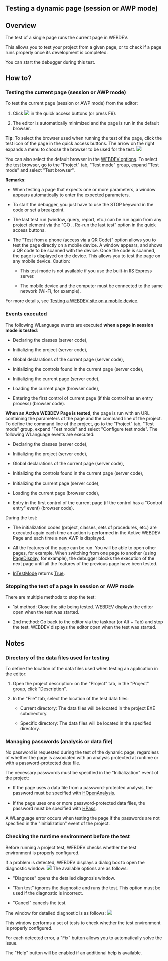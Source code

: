 


## Testing a dynamic page (session or AWP mode)
			



<a name="NOTE1"></a>
<a name="NOTE1_1"></a>


## Overview
<a name="overview_ELTTEXTE000230"></a>
The test of a single page runs the current page in WEBDEV.

This allows you to test your project from a given page, or to check if a page runs properly once its development is completed.

You can start the debugger during this test.

<a name="NOTE2"></a>
<a name="NOTE2_1"></a>


## How to?
<a name="how_ELTTEXTE000254"></a>


### Testing the current page (session or AWP mode)
<a name="testing_the_current_page_session_awp_mode_ELTPARAGRAPHE000022"></a>

To test the current page (session or AWP mode) from the editor: 

1. Click ![](https://doc.pcsoft.fr/en-US/images/image.awp?langid=3&name=ico_Go_Page_bl.gif)
 in the quick access buttons (or press F9).

2. The editor is automatically minimized and the page is run in the default browser.




**Tip**: To select the browser used when running the test of the page, click the test icon of the page in the quick access buttons. The arrow on the right expands a menu to choose the browser to be used for the test.
![](https://doc.pcsoft.fr/en-US/images/image.awp?langid=3&name=GO_PAGE_WB_deroule.gif)


You can also select the default browser in the [WEBDEV options](../Editeurs/2036001.md). 
To select the test browser, go to the "Project" tab, "Test mode" group, expand "Test mode" and select "Test browser".

**Remarks**:

- When testing a page that expects one or more parameters, a window appears automatically to enter the expected parameters.

- To start the debugger, you just have to use the STOP keyword in the code or set a breakpoint.

- The last test run (window, query, report, etc.) can be run again from any project element via the "GO .. Re-run the last test" option in the quick access buttons. 

- The "Test from a phone (access via a QR Code)" option allows you to test the page directly on a mobile device. A window appears, and shows a QR code to be scanned with the device. Once the code is scanned, the page is displayed on the device. This allows you to test the page on any mobile device. 
	Caution: 

	- This test mode is not available if you use the built-in IIS Express server. 

	- The mobile device and the computer must be connected to the same network (Wi-Fi, for example). 


For more details, see [Testing a WEBDEV site on a mobile device](../Editeurs/2019035.md). 



<a name="NOTE2_2"></a>


### Events executed
<a name="events_executed_ELTPARAGRAPHE000076"></a>

The following WLanguage events are executed **when a page in session mode is tested**:

- Declaring the classes (server code), 

- Initializing the project (server code), 

- Global declarations of the current page (server code), 

- Initializing the controls found in the current page (server code), 

- Initializing the current page (server code), 

- Loading the current page (browser code), 

- Entering the first control of current page (if this control has an entry process) (browser code).




**When an Active WEBDEV Page is tested**, the page is run with an URL containing the parameters of the page and the command line of the project. To define the command line of the project, go to the "Project" tab, "Test mode" group, expand "Test mode" and select "Configure test mode". The following WLanguage events are executed:

- Declaring the classes (server code), 

- Initializing the project (server code), 

- Global declarations of the current page (server code), 

- Initializing the controls found in the current page (server code), 

- Initializing the current page (server code), 

- Loading the current page (browser code), 

- Entry in the first control of the current page (if the control has a "Control entry" event) (browser code).




During the test:

- The initialization codes (project, classes, sets of procedures, etc.) are executed again each time an action is performed in the Active WEBDEV Page and each time a new AWP is displayed.

- All the features of the page can be run. You will be able to open other pages, for example. When switching from one page to another (using [PageDisplay](../WDLang2/3058008.md), for example), the debugger blocks the execution of the next page until all the features of the previous page have been tested.

- [InTestMode](../WDLang1/3013011.md) returns <u><u><u><u>True</u></u></u></u>.



<a name="NOTE2_3"></a>


### Stopping the test of a page in session or AWP mode
<a name="stopping_the_test_page_session_awp_mode_ELTPARAGRAPHE000128"></a>

There are multiple methods to stop the test:

- 1st method: Close the site being tested. WEBDEV displays the editor open when the test was started.

- 2nd method: Go back to the editor via the taskbar (or Alt + Tab) and stop the test. WEBDEV displays the editor open when the test was started.




<a name="NOTE3"></a>
<a name="NOTE3_1"></a>


## Notes
<a name="notes_ELTTEXTE000290"></a>


### Directory of the data files used for testing
<a name="directory_the_data_files_used_for_testing_ELTPARAGRAPHE000140"></a>

To define the location of the data files used when testing an application in the editor:

1. Open the project description: on the "Project" tab, in the "Project" group, click "Description".

2. In the "File" tab, select the location of the test data files:

	- Current directory: The data files will be located in the project EXE subdirectory.

	- Specific directory: The data files will be located in the specified directory.






<a name="NOTE3_2"></a>


### Managing passwords (analysis or data file)
<a name="managing_passwords_analysis_data_file_ELTPARAGRAPHE000165"></a>

No password is requested during the test of the dynamic page, regardless of whether the page is associated with an analysis protected at runtime or with a password-protected data file.

The necessary passwords must be specified in the "Initialization" event of the project:

- If the page uses a data file from a password-protected analysis, the password must be specified with [HOpenAnalysis](../WDLang4/3044106.md).

- If the page uses one or more password-protected data files, the password must be specified with [HPass](../WDLang4/3044108.md).




A WLanguage error occurs when testing the page if the passwords are not specified in the "Initialization" event of the project.


### Checking the runtime environment before the test
<a name="checking_the_runtime_environment_before_the_test_ELTPARAGRAPHE000327"></a>

Before running a project test, WEBDEV checks whether the test environment is properly configured.

If a problem is detected, WEBDEV displays a dialog box to open the diagnostic window: ![](https://doc.pcsoft.fr/en-US/images/image.awp?langid=3&name=wb_verifconfig.gif)
The available options are as follows: 

- "Diagnose" opens the detailed diagnosis window.

- "Run test" ignores the diagnostic and runs the test. This option must be used if the diagnostic is incorrect.

- "Cancel" cancels the test.




The window for detailed diagnostic is as follows:  ![](https://doc.pcsoft.fr/en-US/images/image.awp?langid=3&name=wb_verifconfig_detail.gif)


This window performs a set of tests to check whether the test environment is properly configured.

For each detected error, a "Fix" button allows you to automatically solve the issue.

The "Help" button will be enabled if an additional help is available.


